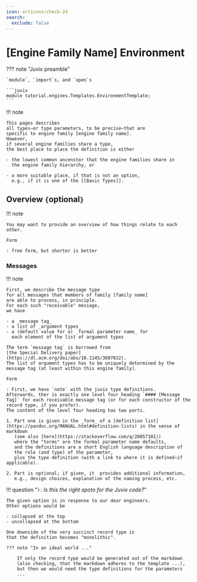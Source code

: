 ```yaml
---
icon: octicons/check-24
search:
  exclude: false
---
```


# [Engine Family Name] Environment

??? note "Juvix preamble" 

    `module`, `import`s, and `open`s 

    ```juvix
    module tutorial.engines.Templates.EnvironmentTemplate;
    ```

!!! note

    This pages describes
    all types—or type parameters, to be precise—that are
    specific to engine family [engine family name].
    However,
    if several engine families share a type,
    the best place to place the definition is either

    - the lowest common ancenstor that the engine families share in 
      the engine family hierarchy, or

    - a more suitable place, if that is not an option, 
      e.g., if it is one of the [[Basic Types]].

## Overview `{`optional`}`
	
!!! note

    You may want to provide an overview of how things relate to each other.

    Form

    : free form, but shorter is better

### Messages

!!! note

    First, we describe the message type
    for all messages that members of family [family name] 
    are able to process, in principle.
    For each such "receivable" message, 
    we have
	
    - a _message tag_
    - a list of _argument types_
    - a (default value for a) _formal parameter name_ for
      each element of the list of argument types

    The term `message tag` is borrowed from 
    [the Special Delivery paper](https://dl.acm.org/doi/abs/10.1145/3607832). 
    The list of argument types has to be uniquely determined by the message tag (at least within this engine family).
	
    Form

    : First, we have `note` with the juvix type definitions.
    Afterwards, ther is exactly one level four heading `#### [Message Tag]` for each receivable message tag (or for each constructor of the record type, if you prefer).
    The content of the level four heading has two parts.
	
    1. Part one is given in the _form_ of a [definition list](https://pandoc.org/MANUAL.html#definition-lists) in the sense of markdown
       (see also [here](https://stackoverflow.com/q/28057101)) 
       where the "terms" are the formal parameter name defaults,
       and the definitions are a short English language description of
       the role (and type) of the parameter,
       plus the type definition (with a link to where it is defined—if applicable).
	
    2. Part is optional; if given, it  provides additional information, 
       e.g., design choices, explanation of the naming process, etc.

!!! question "ᚦ: _Is this the right spoto for the Juvix code?_"

    The given option is in response to our dear engineers.
    Other options would be

    - collapsed at the top
    - uncollapsed at the bottom

    One downside of the very succinct record type is
    that the definition becomes "monolithic".

    ??? note "In an ideal world ..."

        If only the record type would be generated out of the markdown
        (also checking, that the markdown adheres to the template ...),
        but then we would need the type definitions for the parameters
        ...
